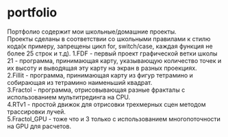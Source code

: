 # portfolio
Портфолио содержит мои школьные/домашние проекты.<br>
Проекты сделаны в соответствии со школьными правилами к стилю кода(к примеру, запрещены цикл for, switch/case, каждая функция не более 25 строк и т.д).
1.FDF - первый проект графической ветки школы 21 - программа, принимающая карту, указывающую количество точек и их высоту и выводящая эту карту на экран в разных проекциях.<br>
2.Fillit - программа, принимающая карту из фигур тетрамино и собирающая из тетрамино наименьший квадрат.<br>
3.Fractol - программа, отрисовывающая разные фракталы с использованием мультитрединга на CPU.<br>
4.RTv1 - простой движок для отрисовки трехмерных сцен методом трассировки лучей.<br>
5.Fractol_GPU - тоже что и 3 только с использованием многопоточности на GPU для расчетов.
